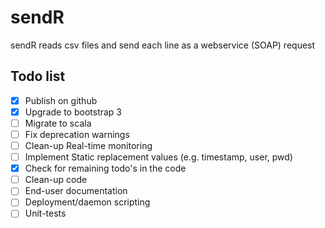 sendR
=====

sendR reads csv files and send each line as a webservice (SOAP) request

Todo list
---------
- [x] Publish on github
- [X] Upgrade to bootstrap 3
- [ ] Migrate to scala
- [ ] Fix deprecation warnings
- [ ] Clean-up Real-time monitoring
- [ ] Implement Static replacement values (e.g. timestamp, user, pwd)
- [x] Check for remaining todo's in the code
- [ ] Clean-up code
- [ ] End-user documentation
- [ ] Deployment/daemon scripting
- [ ] Unit-tests
